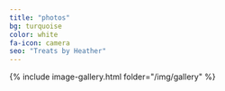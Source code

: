```yaml
---
title: "photos"
bg: turquoise
color: white
fa-icon: camera
seo: "Treats by Heather"
---
```


{% include image-gallery.html folder="/img/gallery" %}
